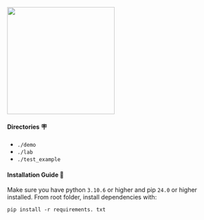 <img src="https://grpc.io/img/logos/grpc-icon-color.png" width="250" height="250"/>

#### Directories 🪧
- `./demo`
- `./lab`
- `./test_example`
#### Installation Guide 💾
Make sure you have python `3.10.6` or higher and pip `24.0` or higher installed. From root folder, install dependencies with:
```
pip install -r requirements. txt
```
